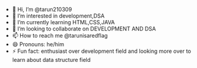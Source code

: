 - 👋 Hi, I’m @tarun210309
- 👀 I’m interested in development,DSA
- 🌱 I’m currently learning HTML,CSS,JAVA
- 💞️ I’m looking to collaborate on DEVELOPMENT AND DSA 
- 📫 How to reach me  @tarunisaredflag
- 😄 Pronouns: he/him
- ⚡ Fun fact: enthusiast over development field and looking more over to learn about data structure field 

<!---
tarun210309/tarun210309 is a ✨ special ✨ repository because its `README.md` (this file) appears on your GitHub profile.
You can click the Preview link to take a look at your changes.
--->
